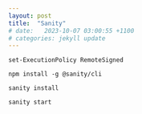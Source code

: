 ```yaml
---
layout: post
title:  "Sanity"
# date:   2023-10-07 03:00:55 +1100
# categories: jekyll update
---
```


`set-ExecutionPolicy RemoteSigned`

`npm install -g @sanity/cli`

`sanity install`

`sanity start`